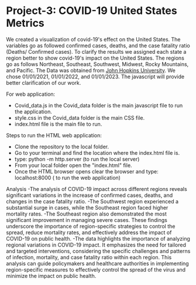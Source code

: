 # Project-3: COVID-19 United States Metrics

We created a visualization of covid-19's effect on the United States. The variables go as followed confirmed cases, deaths, 
and the case fatality ratio (Deaths/ Confirmed cases). To clarify the results we assigned each state a region 
better to show covid-19's impact on the United States. The regions go as follows Northeast, Southeast, Southwest, Midwest, Rocky Mountains, and Pacific. The Data was obtained from [John Hopkins University](https://github.com/CSSEGISandData/COVID-19/blob/master/csse_covid_19_data/csse_covid_19_daily_reports/01-01-2021.csv). We chose 01/01/2021, 01/01/2022, and 01/01/2023. The javascript will provide better clarification of our work.

For web application:
- Covid_data.js in the Covid_data folder is the main javascript file to run the application.
- style.css in the Covid_data folder is the main CSS file.
- index.html file is the main file to run.

Steps to run the HTML web application:

- Clone the repository to the local folder.
- Go to your terminal and find the location where the index.html file is. 
- type: python -m http.server (to run the local server)
- From your local folder open the "index.html" file.
- Once the HTML browser opens clear the browser and type: localhost:8000  ( to run the web application)

Analysis
-The analysis of COVID-19 impact across different regions reveals significant variations in the increase of confirmed cases, deaths, and changes in the case fatality ratio. 
-The Southwest region experienced a substantial surge in cases, while the Southeast region faced higher mortality rates.
-The Southeast region also demonstrated the most significant improvement in managing severe cases. These findings underscore the importance of region-specific strategies to control the spread, reduce mortality rates, and effectively address the impact of COVID-19 on public health.
-The data highlights the importance of analyzing regional variations in COVID-19 impact. It emphasizes the need for tailored and targeted interventions, considering the specific challenges and patterns of infection, mortality, and case fatality ratio within each region. This analysis can guide policymakers and healthcare authorities in implementing region-specific measures to effectively control the spread of the virus and minimize the impact on public health.
